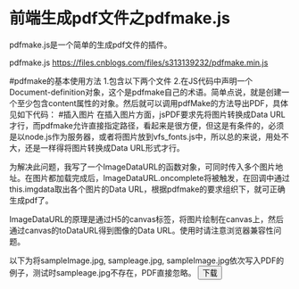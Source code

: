 # 前端生成pdf文件之pdfmake.js
pdfmake.js是一个简单的生成pdf文件的插件。

pdfmake.js     https://files.cnblogs.com/files/s313139232/pdfmake.min.js

#pdfmake的基本使用方法
1.包含以下两个文件
    <script src="build/pdfmake.min.js"></script>
    <script src="build/vfs_fonts.js"></script>
2.在JS代码中声明一个Document-definition对象，这个是pdfmake自己的术语。简单点说，就是创建一个至少包含content属性的对象。然后就可以调用pdfMake的方法导出PDF，具体见如下代码：
    <script type="text/javascript">
    //创建Document-definition对象 
    var dd = {
                content: [
                'One paragraph',
                'Another paragraph, this time a little bit longer to make  sure, this line will be divided into at least two lines'
                ]
            };
    //导出PDF
    pdfMake.createPdf(dd).download();
    </script>
#插入图片
在插入图片方面，jsPDF要求先将图片转换成Data URL才行，而pdfmake允许直接指定路径，看起来是很方便，但这是有条件的，必须是以node.js作为服务器，或者将图片放到vfs_fonts.js中，所以总的来说，用处不大，还是一样得将图片转换成Data URL形式才行。

为解决此问题，我写了一个ImageDataURL的函数对象，可同时传入多个图片地址。在图片都加载完成后，ImageDataURL.oncomplete将被触发，在回调中通过this.imgdata取出各个图片的Data URL，根据pdfmake的要求组织下，就可正确生成pdf了。

ImageDataURL的原理是通过H5的canvas标签，将图片绘制在canvas上，然后通过canvas的toDataURL得到图像的Data URL。使用时请注意浏览器兼容性问题。

以下为将sampleImage.jpg, sampleage.jpg, sampleImage.jpg依次写入PDF的例子，测试时sampleage.jpg不存在，PDF直接忽略。
    <!DOCTYPE html>
    <html lang="zh-CN">
        <head>
        <meta charset="utf-8">
        <title>my second export PDF</title>
        <script src="build/pdfmake.min.js"></script>
        <script src="build/vfs_fonts.js"></script>
        <script>
            function down() {
                var x = new ImageDataURL(["sampleImage.jpg", "samplage.jpg", "sampleImage.jpg"]);
                x.oncomplete = function() {
                    var imgs = new Array();
                    console.log("complete");
                    for (key in this.imgdata) {
                        if (this.imgdata[key] == this.emptyobj){
                            continue;
                        }  
                        imgs.push({image:this.imgdata[key]});
                    }
                    var dd = {
                        content: [
                        'Title',
                        imgs,
                        ],
                    };
                    pdfMake.createPdf(dd).download();
                }
            }
        </script>
        </head>
        <body>
        <button onclick="down()">下载</button>
        <script>
        //urls必须是字符串或字符串数组
        function ImageDataURL(urls) {
            this.completenum = 0;
            this.totalnum = 0;
            this.imgdata = new Array();
            this.emptyobj = new Object();
            this.oncomplete = function(){};
            this.getDataURL = function(url, index) {
                var c = document.createElement("canvas");
                var cxt = c.getContext("2d");
                var img = new Image();
                var dataurl;
                var p;
                p = this;
                img.src = url;
                img.onload = function() {
                    var i;
                    var maxwidth = 500;
                    var scale = 1.0;
                    if (img.width > maxwidth) {
                        scale = maxwidth / img.width;
                        c.width = maxwidth;
                        c.height = Math.floor(img.height * scale);
                    } else {
                        c.width= img.width;
                        c.height= img.height;
                    }
                    cxt.drawImage(img, 0, 0, c.width, c.height);
                    p.imgdata[index] = c.toDataURL('image/jpeg');
                    for (i = 0; i < p.totalnum; ++i) {
                        if (p.imgdata[i] == null)
                            break;
                    }
                    if (i == p.totalnum) {
                        p.oncomplete();
                    }
                };
                img.onerror = function() {
                    p.imgdata[index] = p.emptyobj;
                    for (i = 0; i < p.totalnum; ++i) {
                        if (p.imgdata[i] == null)
                            break;
                    }
                    if (i == p.totalnum) {
                        p.oncomplete();
                    }
                };
            }
            if (urls instanceof Array) {
                this.totalnum = urls.length; 
                this.imgdata = new Array(this.totalnum);
                for (key in urls) {
                    this.getDataURL(urls[key], key);
                }
            } else {
                this.imgdata = new Array(1);
                this.totalnum = 1;
                this.getDataURL(urls, 0);
            }
        }
        </script>
        </body>
    </html>
